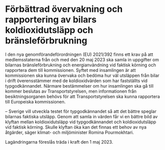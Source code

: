 # Förbättrad övervakning och rapportering av bilars koldioxidutsläpp och bränsleförbrukning

I den nya genomförandeförordningen (EU) 2021/392 finns ett krav på att medlemsstaterna från och med den 20 maj 2023 ska samla in uppgifter om bilarnas bränsleförbrukning och energianvändning vid faktisk körning och rapportera dem till kommissionen. Syftet med insamlingen är att kommissionen ska kunna övervaka och bedöma hur väl utsläppen från bilar i drift överensstämmer med de koldioxidvärden som har fastställts vid typgodkännandet. Närmare bestämmelser om hur insamlingen ska gå till kommer beslutas av Transportstyrelsen, men informationen från besiktningsorganen behövs för att Transportstyrelsen ska kunna rapportera till Europeiska kommissionen.

– Sverige vill utveckla testet för typgodkännandet så att det bättre speglar bilarnas faktiska utsläpp. Genom att samla in värden får vi en bättre bild av klyftan mellan koldioxidutsläpp vid typgodkännandet och koldioxidutsläpp vid faktisk körning. Skulle klyftan öka kan det finnas ett behov av nya åtgärder, säger klimat- och miljöminister Romina Pourmokhtari.

Lagändringarna föreslås träda i kraft den 1 maj 2023.

